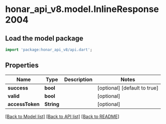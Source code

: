 # honar_api_v8.model.InlineResponse2004

## Load the model package
```dart
import 'package:honar_api_v8/api.dart';
```

## Properties

Name | Type | Description | Notes
------------ | ------------- | ------------- | -------------
**success** | **bool** |  | [optional] [default to true]
**valid** | **bool** |  | [optional]
**accessToken** | **String** |  | [optional]

[[Back to Model list]](../README.md#documentation-for-models) [[Back to API list]](../README.md#documentation-for-api-endpoints) [[Back to README]](../README.md)


